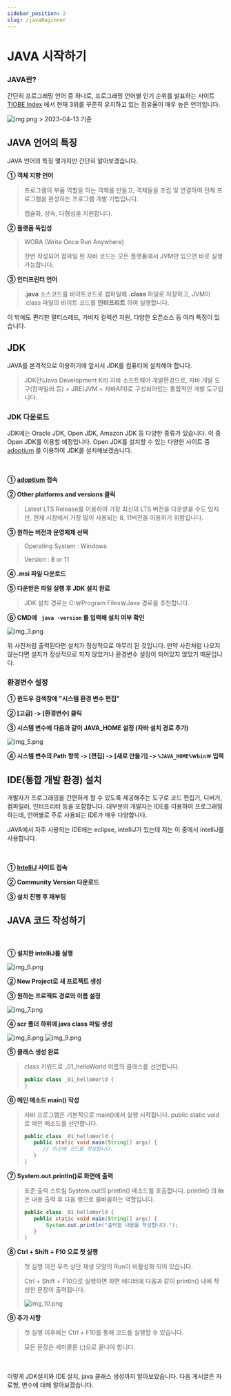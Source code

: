 ```yaml
---
sidebar_position: 2
slug: /javaBeginner
---
```


# JAVA 시작하기

### JAVA란?
간단히 프로그래밍 언어 중 하나로,
프로그래밍 언어별 인기 순위를 발표하는 사이트 [TIOBE Index](https://www.tiobe.com/tiobe-index/) 
에서 현재 3위를 꾸준히 유지하고 있는 점유율이 매우 높은 언어입니다.

![img.png](img.png) > 2023-04-13 기준


## JAVA 언어의 특징

JAVA 언어의 특징 몇가지만 간단히 알아보겠습니다. 

**① 객체 지향 언어**

> 프로그램의 부품 역할을 하는 객체를 만들고, 객체들을 조립 및 연결하여 전체 프로그램을 완성하는 프로그램 개발 기법입니다.
> 
> 캡슐화, 상속, 다형성을 지원합니다.

**② 플랫폼 독립성**

> WORA (Write Once Run Anywhere)
>
> 한번 작성되어 컴파일 된 자바 코드는 모든 플랫폼에서 JVM만 있으면 바로 실행 가능합니다.

**③ 인터프린터 언어**
> **.java** 소스코드를 바이트코드로 컴파일해 **.class** 파일로 저장하고, JVM이 .class 파일의 바이트 코드를 **인터프리트** 하여 실행합니다.


이 밖에도 편리한 멀티스레드, 가비지 컬렉션 지원, 다양한 오픈소스 등 여러 특징이 있습니다.


## JDK

 

JAVA를 본격적으로 이용하기에 앞서서 JDK를 컴퓨터에 설치해야 합니다.

> JDK란(Java Development Kit) 자바 소프트웨어 개발환경으로, 자바 개발 도구(컴파일러 등) + JRE(JVM + 자바API)로 구성되어있는 통합적인 개발 도구입니다.


### JDK 다운로드

JDK에는 Oracle JDK, Open JDK, Amazon JDK 등 다양한 종류가 있습니다.
이 중 Open JDK를 이용할 예정입니다. 
Open JDK를 설치할 수 있는 다양한 사이트 중 [adoptium](https://adoptium.net/)
를 이용하여 JDK를 설치해보겠습니다.

　

**① [adoptium](https://adoptium.net/) 접속**

**② Other platforms and versions 클릭**

> Latest LTS Release를 이용하여 가장 최신의 LTS 버전을 다운받을 수도 있지만,
현재 시장에서 가장 많이 사용되는 8, 11버전을 이용하기 위함입니다.

**③ 원하는 버전과 운영체제 선택**

> Operating System : Windows 
> 
> Version : 8 or 11

**④ .msi 파일 다운로드**

**⑤ 다운받은 파일 실행 후 JDK 설치 완료**

> JDK 설치 경로는 C:￦Program Files￦Java 경로를 추천합니다.

**⑥ CMD에 <code> java -version</code> 를 입력해 설치 여부 확인**


![img_3.png](img_3.png)

위 사진처럼 출력된다면 설치가 정상적으로 마무리 된 것입니다. 만약 사진처럼 나오지 않는다면 설치가 정상적으로 되지 않았거나 환경변수 설정이 되어있지 않았기 때문입니다.
　
### 환경변수 설정
 
**① 윈도우 검색창에 "시스템 환경 변수 편집"**

**② [고급] -> [환경변수] 클릭**

**③ 시스템 변수에 다음과 같이 JAVA_HOME 설정 (자바 설치 경로 추가)**

![img_5.png](img_5.png)

**④ 시스템 변수의 Path 항목 -> [편집] -> [새로 만들기] -> <code>%JAVA_HOME%￦bin￦</code> 입력**

## IDE(통합 개발 환경) 설치
개발자가 프로그래밍을 간편하게 할 수 있도록 제공해주는 도구로 코드 편집기, 디버거, 컴파일러, 인터프리터 등을 포함합니다.
대부분의 개발자는 IDE를 이용하여 프로그래밍하는데, 언어별로 주로 사용되는 IDE가 매우 다양합니다.

JAVA에서 자주 사용되는 IDE에는 eclipse, intelliJ가 있는데 저는 이 중에서 intelliJ를 사용합니다.

  　

**① [IntelliJ](https://www.jetbrains.com/ko-kr/idea/download/#section=windows) 사이트 접속**

**② Community Version 다운로드**

**③ 설치 진행 후 재부팅**




## JAVA 코드 작성하기


　 

**① 설치한 intelliJ를 실행**

![img_6.png](img_6.png)

**② New Project로 새 프로젝트 생성**


**③ 원하는 프로젝트 경로와 이름 설정**

![img_7.png](img_7.png)

**④ scr 폴더 하위에 java class 파일 생성**

![img_8.png](img_8.png)
![img_9.png](img_9.png)

**⑤ 클래스 생성 완료**
> class 키워드로 _01_helloWorld 이름의 클래스를 선언합니다.
> ```java
> public class _01_helloWorld {
> }
> ```


**⑥ 메인 메소드 main() 작성**
> 자바 프로그램은 기본적으로 main()에서 실행 시작됩니다.
> public static void로 메인 메소드를 선언합니다.
>```java
>public class _01_helloWorld {
>    public static void main(String[] args) {
>       // 이곳에 코드를 작성합니다.
>    }
>}
>```

**⑦ System.out.println()로 화면에 출력**
> 표준 출력 스트림 System.out의 println() 메소드를 호출합니다.
> println() 의 **ln**은 내용 출력 후 다음 행으로 줄바꿈하는 역할입니다.
>
>```java
>public class _01_helloWorld {
>    public static void main(String[] args) {
>        System.out.println("출력할 내용을 작성합니다.");
>    }
>}
>```

**⑧ Ctrl + Shift + F10 으로 첫 실행**
> 첫 실행 이전 우측 상단 재생 모양의 Run이 비활성화 되어 있습니다.
> 
> Ctrl + Shift + F10으로 실행하면
> 하면 에디터에 다음과 같이 println() 내에 작성한 문장이 출력됩니다.
>
> 
> ![img_10.png](img_10.png)

**⑨ 추가 사항**
> 첫 실행 이후에는 Ctrl + F10를 통해 코드를 실행할 수 있습니다.
> 
> 모든 문장은 세미콜론 (;)으로 끝나야 합니다.


<space>　
</space>

이렇게 JDK설치와 IDE 설치, java 클래스 생성까지 알아보았습니다.
다음 게시글은 자료형, 변수에 대해 알아보겠습니다.
